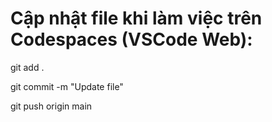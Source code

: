 #  Cập nhật file khi làm việc trên Codespaces (VSCode Web):

git add .

git commit -m "Update file"

git push origin main
